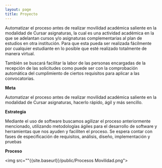 ```yaml
---
layout: page
title: Proyecto
---
```



Automatizar el proceso antes de realizar movilidad académica saliente en la modalidad de Cursar asignaturas, la cual es una actividad académica en la que se adelantan cursos y/o asignaturas complementarias al plan de estudios en otra institución. Para que esta pueda ser realizada fácilmente por cualquier estudiante en lo posible que esté realizado totalmente de manera virtual.

También se buscará facilitar la labor de las personas encargadas de la recepción de las solicitudes como puede ser con la comprobación automática del cumplimiento de ciertos requisitos para aplicar a las convocatorias.

**Meta**

Automatizar el proceso antes de realizar movilidad académica saliente en la modalidad de Cursar asignaturas, hacerlo rápido, ágil y más sencillo.

**Estrategia**

Mediante el uso de software buscamos agilizar el proceso anteriormente mencionado, utilizando metodologías ágiles para el desarrollo de software y herramientas que nos ayuden y faciliten el proceso. Se espera contar con fases de especificación de requisitos, análisis, diseño, implementación y pruebas

**Proceso**

<img src=""{{site.baseurl}}/public/Procesos Movilidad.png">
